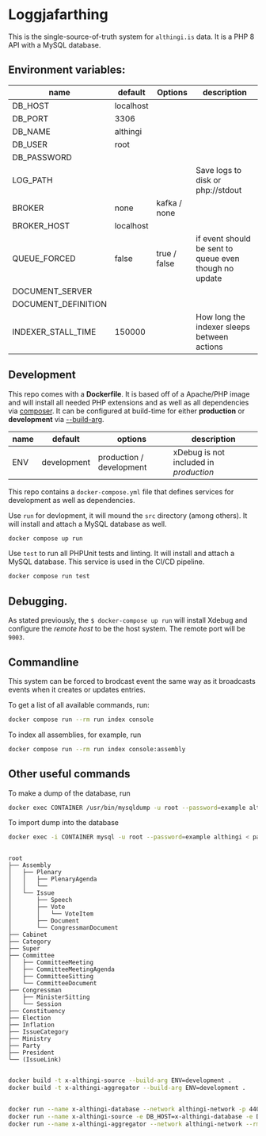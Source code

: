 # Loggjafarthing
This is the single-source-of-truth system for `althingi.is` data. It is a PHP 8 API with a MySQL database.

## Environment variables:

| name                | default                          | Options                               | description                   |
|---------------------|----------------------------------|---------------------------------------|-------------------------------|
| DB_HOST             | localhost                        | <string>                              |                               |
| DB_PORT             | 3306                             | <number>                              |                               |
| DB_NAME             | althingi                         | <string>                              |                               |
| DB_USER             | root                             | <string>                              |                               |
| DB_PASSWORD         |                                  | <string>                              |                               |
| LOG_PATH            |                                  | <string>                              | Save logs to disk or php://stdout
| BROKER              | none                             | kafka / none                          |                               |
| BROKER_HOST         | localhost                        | <string>                              |                               |
| QUEUE_FORCED        | false                            | true / false                          | if event should be sent to queue even though no update
| DOCUMENT_SERVER     |                                  | <string>                              |                               |
| DOCUMENT_DEFINITION |                                  | <string>                              |                               |
| INDEXER_STALL_TIME  | 150000                           | <int>                                 | How long the indexer sleeps between actions |

## Development
This repo comes with a **Dockerfile**. It is based off of a Apache/PHP image and will install all needed PHP extensions and
as well as all dependencies via [composer](https://getcomposer.org/). It can be configured at build-time for either
**production** or **development** via [--build-arg](https://docs.docker.com/engine/reference/commandline/build/#set-build-time-variables---build-arg).

| name     | default     |  options                 | description                            |
| -------- | ----------- | ------------------------ | -------------------------------------- |
| ENV      | development | production / development | xDebug is not included in _production_ |


This repo contains a `docker-compose.yml` file that defines services for development as well as dependencies.

Use `run` for devlopment, it will mound the `src` directory (among others). It will install and attach a MySQL database as well.

```sh
docker compose up run
```

Use `test` to run all PHPUnit tests and linting. It will install and attach a MySQL database. This service is used in the CI/CD pipeline.

```sh
docker compose run test
```


## Debugging.
As stated previously, the `$ docker-compose up run` will install Xdebug and configure the _remote host_ to be the
host system. The remote port will be `9003`.

## Commandline
This system can be forced to brodcast event the same way as it broadcasts events when it creates or updates entries.

To get a list of all available commands, run:
```sh
docker compose run --rm run index console
```

To index all assemblies, for example, run
```sh
docker compose run --rm run index console:assembly
```


## Other useful commands

To make a dump of the database, run
```sh
docker exec CONTAINER /usr/bin/mysqldump -u root --password=example althingi > path/to/backup.sql
```

To import dump into the database
```sh
docker exec -i CONTAINER mysql -u root --password=example althingi < path/to/backup.sql
```


```

root
├── Assembly
│   ├── Plenary
│   │   ├── PlenaryAgenda
│   │   └──
│   └── Issue
│       ├── Speech
│       ├── Vote
│       │   └── VoteItem
│       ├── Document
│       └── CongressmanDocument
├── Cabinet
├── Category
├── Super
├── Committee
│   ├── CommitteeMeeting
│   ├── CommitteeMeetingAgenda
│   ├── CommitteeSitting
│   └── CommitteeDocument
├── Congressman
│   ├── MinisterSitting
│   └── Session
├── Constituency
├── Election
├── Inflation
├── IssueCategory
├── Ministry
├── Party
├── President
└── (IssueLink)


```


```sh
docker build -t x-althingi-source --build-arg ENV=development .
docker build -t x-althingi-aggregator --build-arg ENV=development .


docker run --name x-althingi-database --network althingi-network -p 4406:3306 -e MYSQL_ROOT_PASSWORD=example -e MYSQL_DATABASE=althingi einarvalur/althingi-source-db:97bec3d2041832e170f4185167d515f0f0bcff4c
docker run --name x-althingi-source -e DB_HOST=x-althingi-database -e DB_NAME=althingi -e DB_USER=root -e DB_PASSWORD=example -e BROKER=none --network althingi-network x-althingi-source
docker run --name x-althingi-aggregator --network althingi-network --rm -e CONSUMER_CACHE_TYPE=none -e PROVIDER_CACHE_TYPE=none -e AGGREGATOR_CONSUMER_HOST=x-althingi-source  -e AGGREGATOR_CONSUMER_PORT=80 x-althingi-aggregator assembly 154
```

